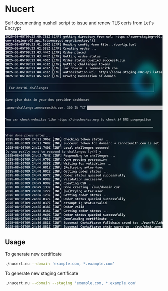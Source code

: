 # Nucert

Self documenting nushell script to issue and renew TLS certs from Let's Encrypt 

![Example](_assets/nucert-example.webp)

## Usage

To generate new certificate

```sh
./nucert.nu --domain 'example.com, *.example.com'
```

To generate new staging certificate

  
```sh
./nucert.nu --domain --staging 'example.com, *.example.com'
```
